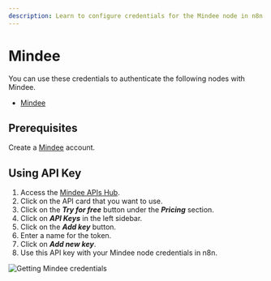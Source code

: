 ```yaml
---
description: Learn to configure credentials for the Mindee node in n8n
---
```


# Mindee

You can use these credentials to authenticate the following nodes with Mindee.
- [Mindee](../../nodes-library/nodes/Mindee/README.md)

## Prerequisites

Create a [Mindee](https://mindee.com) account.

## Using API Key

1. Access the [Mindee APIs Hub](https://platform.mindee.net/apishub).
2. Click on the API card that you want to use.
3. Click on the ***Try for free*** button under the ***Pricing*** section.
4. Click on ***API Keys*** in the left sidebar.
5. Click on the ***Add key*** button.
6. Enter a name for the token.
7. Click on ***Add new key***.
8. Use this API key with your Mindee node credentials in n8n.

![Getting Mindee credentials](./using-api-key.gif)